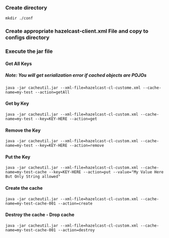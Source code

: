 ### Create directory

```
mkdir ./conf
```

### Create appropriate hazelcast-client.xml File and copy to configs directory

### Execute the jar file

#### Get All Keys
##### Note: You will get serialization error if cached objects are POJOs
```
java -jar cacheutil.jar --xml-file=hazelcast-cl-custome.xml --cache-name=my-test --action=getAll
```

#### Get by Key
```
java -jar cacheutil.jar --xml-file=hazelcast-cl-custom.xml --cache-name=my-test --key=KEY-HERE --action=get
```

#### Remove the Key
```
java -jar cacheutil.jar --xml-file=hazelcast-cl-custom.xml --cache-name=my-test --key=KEY-HERE --action=remove
```

#### Put the Key
```
java -jar cacheutil.jar --xml-file=hazelcast-cl-custom.xml --cache-name=my-test-cache --key=KEY-HERE --action=put --value="My Value Here But Only String allowed"
```

#### Create the cache
```
java -jar cacheutil.jar --xml-file=hazelcast-cl-custom.xml --cache-name=my-test-cache-001 --action=create
```

#### Destroy the cache - Drop cache
```
java -jar cacheutil.jar --xml-file=hazelcast-cl-custom.xml --cache-name=my-test-cache-001 --action=destroy
```